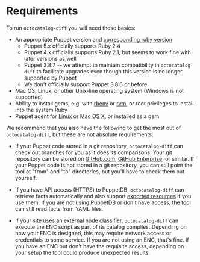 # Requirements

To run `octocatalog-diff` you will need these basics:

- An appropriate Puppet version and [corresponding ruby version](https://puppet.com/docs/puppet/5.4/system_requirements.html)
  - Puppet 5.x officially supports Ruby 2.4
  - Puppet 4.x officially supports Ruby 2.1, but seems to work fine with later versions as well
  - Puppet 3.8.7 -- we attempt to maintain compatibility in `octocatalog-diff` to facilitate upgrades even though this version is no longer supported by Puppet
  - We don't officially support Puppet 3.8.6 or before
- Mac OS, Linux, or other Unix-line operating system (Windows is not supported)
- Ability to install gems, e.g. with [rbenv](https://github.com/rbenv/rbenv) or [rvm](https://rvm.io/), or root privileges to install into the system Ruby
- Puppet agent for [Linux](https://docs.puppet.com/puppet/latest/reference/install_linux.html) or [Mac OS X](https://docs.puppet.com/puppet/latest/reference/install_osx.html), or installed as a gem

We recommend that you also have the following to get the most out of `octocatalog-diff`, but these are not absolute requirements:

- If your Puppet code stored in a git repository, `octocatalog-diff` can check out branches for you as it does its comparisons. Your git repository can be stored on [GitHub.com](https://github.com/), [GitHub Enterprise](https://enterprise.github.com/home), or similar. If your Puppet code is not stored in a git repository, you can still point the tool at "from" and "to" directories, but you'll have to check them out yourself.

- If you have API access (HTTPS) to PuppetDB, `octocatalog-diff` can retrieve facts automatically and also support [exported resources](https://docs.puppet.com/puppet/latest/reference/lang_exported.html) if you use them. If you are not using PuppetDB or don't have access, the tool can still read facts from YAML files.

- If your site uses an [external node classifier](https://docs.puppet.com/guides/external_nodes.html), `octocatalog-diff` can execute the ENC script as part of its catalog compiles. Depending on how your ENC is designed, this may require network access or credentials to some service. If you are not using an ENC, that's fine. If you have an ENC but don't have the requisite access, depending on your setup the tool could produce unexpected results.
